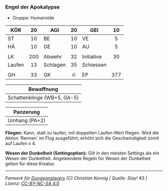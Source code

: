 ### Engel der Apokalypse

- Gruppe: Humanoide

| KÖR    | 20  | AGI      | 20  | GEI        | 10  |
| ------ | :-: | -------- | :-: | ---------- | :-: |
| ST     | 10  | BE       | 10  | VE         |  5  |
| HÄ     | 10  | GE       | 10  | AU         |  5  |
|        |     |          |     |            |     |
| LK     | 200 | Abwehr   | 32  | Initiative | 30  |
| Laufen | 13  | Schlagen | 35  | Schiessen  |     |
|        |     |          |     |            |     |
| GH     | 33  | GK       | ri  | EP         | 377 |

|         Bewaffnung          |
| :-------------------------: |
| Schattenklinge (WB+5, GA-5) |

|   Panzerung   |
| :-----------: |
| Umhang (PA+2) |

**Fliegen:** Kann, statt zu laufen, mit doppelten Laufen-Wert fliegen. Wird die Aktion 'Rennen' im Flug ausgeführt, erhöht sich die Geschwindigkeit somit auf Laufen x 4.

**Wesen der Dunkelheit (Settingoption):** Gilt in den meisten Settings als ein Wesen der Dunkelheit. Angewendete Regeln für Wesen der Dunkelheit gelten für diese Kreatur.

---

_Fanwerk für [Dungeonslayers](https://www.dungeonslayers.net/) (C) Christian Kennig | Quelle: Slay! #3 | Lizenz: [CC-BY-NC-SA 4.0](https://creativecommons.org/licenses/by-nc-sa/4.0/deed.de)_
